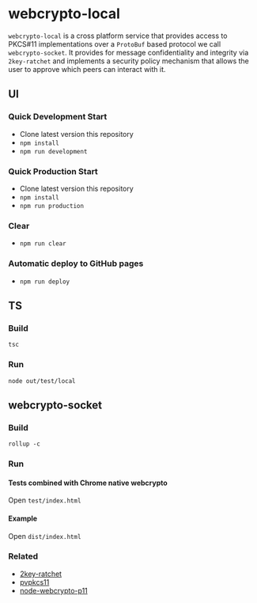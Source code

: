 # webcrypto-local

`webcrypto-local` is a cross platform service that provides access to PKCS#11 implementations over a `ProtoBuf` based protocol we call `webcrypto-socket`. It provides for message confidentiality and integrity via `2key-ratchet` and implements a security policy mechanism that allows the user to approve which peers can interact with it.

## UI

### Quick Development Start

 * Clone latest version this repository
 * `npm install`
 * `npm run development`
 
### Quick Production Start

 * Clone latest version this repository
 * `npm install`
 * `npm run production`

### Clear

* `npm run clear`

### Automatic deploy to GitHub pages

* `npm run deploy`

## TS

### Build

```
tsc
```

### Run

```
node out/test/local
```

## webcrypto-socket

### Build

```
rollup -c
```

### Run

#### Tests combined with Chrome native webcrypto

Open `test/index.html`

#### Example

Open `dist/index.html`

### Related
- [2key-ratchet](https://github.com/PeculiarVentures/2key-ratchet)
- [pvpkcs11](https://github.com/PeculiarVentures/pvpkcs11)
- [node-webcrypto-p11](https://github.com/PeculiarVentures/node-webcrypto-p11)